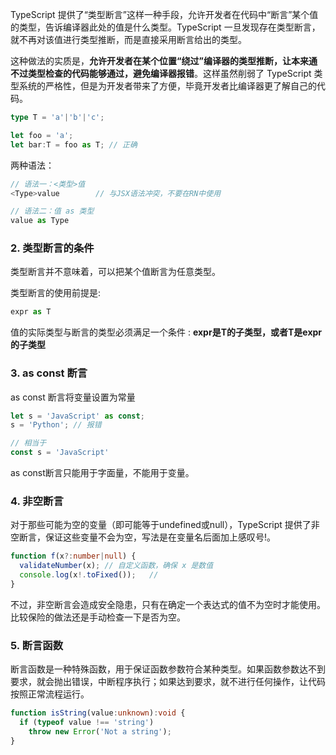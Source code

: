 
TypeScript 提供了“类型断言”这样一种手段，允许开发者在代码中“断言”某个值的类型，告诉编译器此处的值是什么类型。TypeScript 一旦发现存在类型断言，就不再对该值进行类型推断，而是直接采用断言给出的类型。

这种做法的实质是，**允许开发者在某个位置“绕过”编译器的类型推断，让本来通不过类型检查的代码能够通过，避免编译器报错**。这样虽然削弱了 TypeScript 类型系统的严格性，但是为开发者带来了方便，毕竟开发者比编译器更了解自己的代码。

```ts
type T = 'a'|'b'|'c';

let foo = 'a';
let bar:T = foo as T; // 正确
```

两种语法：

```ts 
// 语法一：<类型>值
<Type>value        // 与JSX语法冲突，不要在RN中使用

// 语法二：值 as 类型
value as Type

```


### 2.  类型断言的条件

类型断言并不意味着，可以把某个值断言为任意类型。

类型断言的使用前提是: 

```ts 
expr as T 
```

 值的实际类型与断言的类型必须满足一个条件 : **expr是T的子类型，或者T是expr的子类型** 

### 3. as const 断言

as const  断言将变量设置为常量

```ts 
let s = 'JavaScript' as const;
s = 'Python'; // 报错

// 相当于
const s = 'JavaScript'
```

as const断言只能用于字面量，不能用于变量。


### 4. 非空断言

对于那些可能为空的变量（即可能等于undefined或null），TypeScript 提供了非空断言，保证这些变量不会为空，写法是在变量名后面加上感叹号!。

```ts 
function f(x?:number|null) {
  validateNumber(x); // 自定义函数，确保 x 是数值
  console.log(x!.toFixed());   // 
}

```

不过，非空断言会造成安全隐患，只有在确定一个表达式的值不为空时才能使用。比较保险的做法还是手动检查一下是否为空。


### 5. 断言函数

断言函数是一种特殊函数，用于保证函数参数符合某种类型。如果函数参数达不到要求，就会抛出错误，中断程序执行；如果达到要求，就不进行任何操作，让代码按照正常流程运行。

```ts 
function isString(value:unknown):void {
  if (typeof value !== 'string')
    throw new Error('Not a string');
}
```




